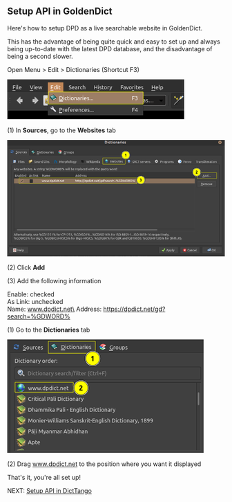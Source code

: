 ## Setup API in GoldenDict

Here's how to setup DPD as a live searchable website in GoldenDict. 

This has the advantage of being quite quick and easy to set up and always being up-to-date with the latest DPD database, and the disadvantage of being a second slower. 

Open Menu > Edit > Dictionaries (Shortcut F3)

![open dictionaries](pics/dpdict.net/dpdict_api_gd_open_dictionaries.png)

(1) In **Sources**, go to the **Websites** tab

![add website](pics/dpdict.net/dpdict_api_gd_add_website.png)

(2) Click **Add**

(3) Add the following information

Enable: checked\
As Link: unchecked\
Name: www.dpdict.net\
Address: https://dpdict.net/gd?search=%GDWORD%

(1) Go to the **Dictionaries** tab

![reorder dictionaries](pics/dpdict.net/dpdict_api_gd_reorder_dictionaries.png)

(2) Drag www.dpdict.net to the position where you want it displayed

That's it, you're all set up!

NEXT: [Setup API in DictTango](dpdict_api_dt.md)
